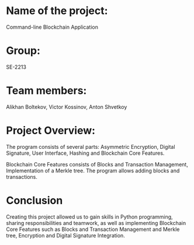 
# Name of the project:
Command-line Blockchain Application

# Group: 
SE-2213

# Team members:
Alikhan Boltekov, Victor Kossinov, Anton Shvetkoy

# Project Overview:
The program consists of several parts: Asymmetric Encryption, Digital Signature, User Interface, Hashing and Blockchain Core Features.

Blockchain Core Features consists of Blocks and Transaction Management, Implementation of a Merkle tree. The program allows adding blocks and transactions.

# Conclusion
Creating this project allowed us to gain skills in Python programming, sharing responsibilities and teamwork, as well as implementing Blockchain Core Features such as Blocks and Transaction Management and Merkle tree, Encryption and Digital Signature Integration.
